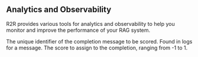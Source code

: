 
## Analytics and Observability
R2R provides various tools for analytics and observability to help you monitor and improve the performance of your RAG system.


<ParamField path="message_id" type="uuid.UUID" default="None" required>
The unique identifier of the completion message to be scored. Found in logs for a message.
</ParamField>
<ParamField path="score" type="float" default="None" required>
The score to assign to the completion, ranging from -1 to 1.
</ParamField>